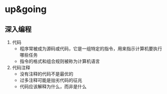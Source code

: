 # up&going

## 深入编程

1. 代码
   - 程序常被成为源码或代码，它是一组特定的指令，用来指示计算机要执行哪些任务
   - 指令的格式和组合规则被称为计算机语言
2. 代码注释
   - 没有注释的代码不是最优的
   - 过多注释可能是拙劣代码的征兆
   - 代码应该解释为什么，而非是什么
